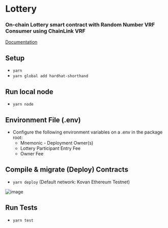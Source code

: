 # Lottery
### On-chain Lottery smart contract with Random Number VRF Consumer using ChainLink VRF

[Documentation](https://ipfs.io/ipfs/QmPJTrZzyPFt3HhMg8umtPGyq4PY3dvz96zUo8RUJ6YbbP)

## Setup
- `yarn`
- `yarn global add hardhat-shorthand`

## Run local node
- `yarn node`

## Environment File (.env)
- Configure the following environment variables on a .env in the package root:
  - Mnemonic - Deployment Owner(s)
  - Lottery Participant Entry Fee
  - Owner Fee

## Compile & migrate (Deploy) Contracts
- `yarn deploy` (Default network: Kovan Ethereum Testnet)


![image](https://user-images.githubusercontent.com/25655858/120903480-e842d000-c678-11eb-8731-56906fad5b8f.png)

## Run Tests
- `yarn test`
